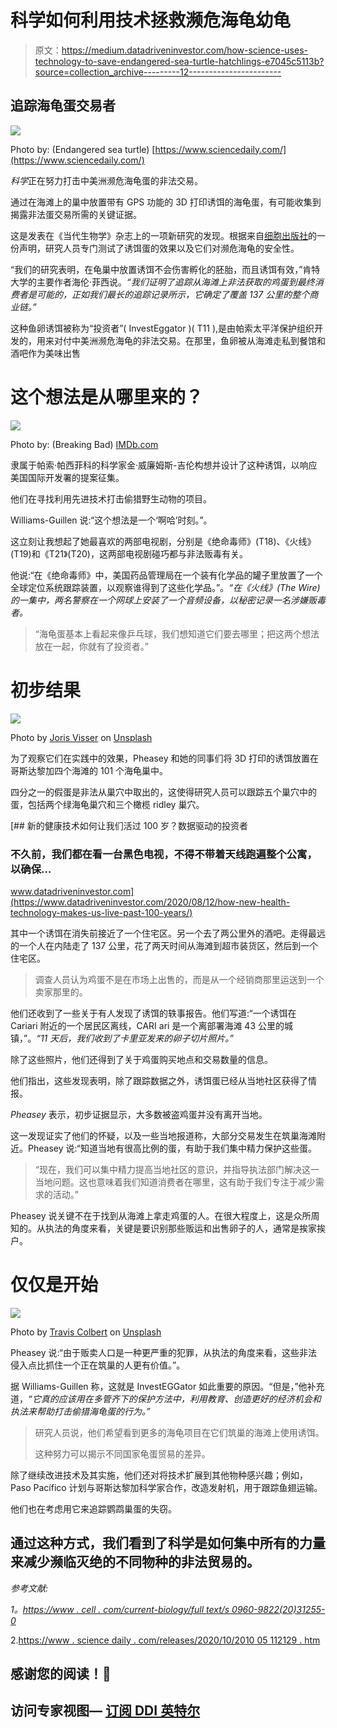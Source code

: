 # 科学如何利用技术拯救濒危海龟幼龟

> 原文：<https://medium.datadriveninvestor.com/how-science-uses-technology-to-save-endangered-sea-turtle-hatchlings-e7045c5113b?source=collection_archive---------12----------------------->

## **追踪海龟蛋交易者**

![](img/3503280933c998c5d0cc18cf1a29b627.png)

Photo by: (Endangered sea turtle) [https://www.sciencedaily.com/](https://www.sciencedaily.com/)

*科学*正在努力打击中美洲濒危海龟蛋的非法交易。

通过在海滩上的巢中放置带有 GPS 功能的 3D 打印诱饵的海龟蛋，有可能收集到揭露非法蛋交易所需的关键证据。

这是发表在《当代生物学》杂志上的一项新研究的发现。根据来自[细胞出版社](https://www.cell.com/current-biology/fulltext/S0960-9822(20)31255-0)的一份声明，研究人员专门测试了诱饵蛋的效果以及它们对濒危海龟的安全性。

“我们的研究表明，在龟巢中放置诱饵不会伤害孵化的胚胎，而且诱饵有效，”肯特大学的主要作者海伦·菲西说。*“我们证明了追踪从海滩上非法获取的鸡蛋到最终消费者是可能的，正如我们最长的追踪记录所示，它确定了覆盖 137 公里的整个商业链。”*

这种鱼卵诱饵被称为“投资者”( InvestEggator )( T11 ),是由帕索太平洋保护组织开发的，用来对付中美洲濒危海龟的非法交易。在那里，鱼卵被从海滩走私到餐馆和酒吧作为美味出售

# 这个想法是从哪里来的？

![](img/ad359fe258e6a7dc966782c3607cfcbb.png)

Photo by: (Breaking Bad) [IMDb.com](https://www.imdb.com/title/tt0903747/?ref_=tt_mv_close)

隶属于帕索·帕西菲科的科学家金·威廉姆斯-吉伦构想并设计了这种诱饵，以响应美国国际开发署的提案征集。

他们在寻找利用先进技术打击偷猎野生动物的项目。

Williams-Guillen 说:“这个想法是一个‘啊哈’时刻。”。

这立刻让我想起了她最喜欢的两部电视剧，分别是《绝命毒师》(T18)、《火线》(T19)和《T21》(T20)，这两部电视剧碰巧都与非法贩毒有关。

他说:“在《绝命毒师》中，美国药品管理局在一个装有化学品的罐子里放置了一个全球定位系统跟踪装置，以观察谁得到了这些化学品。”。*“在《火线》(The Wire)的一集中，两名警察在一个网球上安装了一个音频设备，以秘密记录一名涉嫌贩毒者。*

> “海龟蛋基本上看起来像乒乓球，我们想知道它们要去哪里；把这两个想法放在一起，你就有了投资者。”

# 初步结果

![](img/41aae0ddcb54d4ac285d1825fe7fc1e1.png)

Photo by [Joris Visser](https://unsplash.com/@jorisv?utm_source=medium&utm_medium=referral) on [Unsplash](https://unsplash.com?utm_source=medium&utm_medium=referral)

为了观察它们在实践中的效果，Pheasey 和她的同事们将 3D 打印的诱饵放置在哥斯达黎加四个海滩的 101 个海龟巢中。

四分之一的假蛋是非法从巢穴中取出的，这使得研究人员可以跟踪五个巢穴中的蛋，包括两个绿海龟巢穴和三个橄榄 ridley 巢穴。

[](https://www.datadriveninvestor.com/2020/08/12/how-new-health-technology-makes-us-live-past-100-years/) [## 新的健康技术如何让我们活过 100 岁？数据驱动的投资者

### 不久前，我们都在看一台黑色电视，不得不带着天线跑遍整个公寓，以确保…

www.datadriveninvestor.com](https://www.datadriveninvestor.com/2020/08/12/how-new-health-technology-makes-us-live-past-100-years/) 

其中一个诱饵在消失前接近了一个住宅区。另一个去了两公里外的酒吧。走得最远的一个人在内陆走了 137 公里，花了两天时间从海滩到超市装货区，然后到一个住宅区。

> 调查人员认为鸡蛋不是在市场上出售的，而是从一个经销商那里运送到一个卖家那里的。

他们还收到了一些关于有人发现了诱饵的轶事报告。他们写道:“一个诱饵在 Cariari 附近的一个居民区离线，CARI ari 是一个离部署海滩 43 公里的城镇，”。*“11 天后，我们收到了卡里亚发来的卵子切片照片。”*

除了这些照片，他们还得到了关于鸡蛋购买地点和交易数量的信息。

他们指出，这些发现表明，除了跟踪数据之外，诱饵蛋已经从当地社区获得了情报。

*Pheasey* 表示，初步证据显示，大多数被盗鸡蛋并没有离开当地。

这一发现证实了他们的怀疑，以及一些当地报道称，大部分交易发生在筑巢海滩附近。Pheasey 说:“知道当地有很高比例的蛋，有助于我们集中精力保护这些蛋。

> “现在，我们可以集中精力提高当地社区的意识，并指导执法部门解决这一当地问题。这也意味着我们知道消费者在哪里，这有助于我们专注于减少需求的活动。”

Pheasey 说关键不在于找到从海滩上拿走鸡蛋的人。在很大程度上，这是众所周知的。从执法的角度来看，关键是要识别那些贩运和出售卵子的人，通常是挨家挨户。

# 仅仅是开始

![](img/c0cc640f53b11f22114818ccfc3be37b.png)

Photo by [Travis Colbert](https://unsplash.com/@traviscolbert?utm_source=medium&utm_medium=referral) on [Unsplash](https://unsplash.com?utm_source=medium&utm_medium=referral)

Pheasey 说:“由于贩卖人口是一种更严重的犯罪，从执法的角度来看，这些非法侵入点比抓住一个正在筑巢的人更有价值。”。

据 Williams-Guillen 称，这就是 InvestEGGator 如此重要的原因。“但是，”他补充道，*“它真的应该用在多管齐下的保护方法中，利用教育、创造更好的经济机会和执法来帮助打击偷猎海龟蛋的行为。”*

> 研究人员说，他们希望看到更多的海龟项目在它们筑巢的海滩上使用诱饵。
> 
> 这种努力可以揭示不同国家龟蛋贸易的差异。

除了继续改进技术及其实施，他们还对将技术扩展到其他物种感兴趣；例如，Paso Pacífico 计划与哥斯达黎加科学家合作，改造发射机，用于跟踪鱼翅运输。

他们也在考虑用它来追踪鹦鹉巢蛋的失窃。

## 通过这种方式，我们看到了科学是如何集中所有的力量来减少濒临灭绝的不同物种的非法贸易的。

*参考文献:*

*1。*[*https://www . cell . com/current-biology/full text/s 0960-9822(20)31255-0*](https://www.cell.com/current-biology/fulltext/S0960-9822(20)31255-0)

2.[https://www . science daily . com/releases/2020/10/2010 05 112129 . htm](https://www.sciencedaily.com/releases/2020/10/201005112129.htm)

## 感谢您的阅读！📖

## 访问专家视图— [订阅 DDI 英特尔](https://datadriveninvestor.com/ddi-intel)